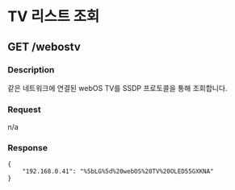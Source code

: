 # TV 리스트 조회

## GET /webostv

### Description

같은 네트워크에 연결된 webOS TV를 SSDP 프로토콜을 통해 조회합니다.

### Request

n/a

### Response

```
{
    "192.168.0.41": "%5bLG%5d%20webOS%20TV%20OLED55GXKNA"
}
```

